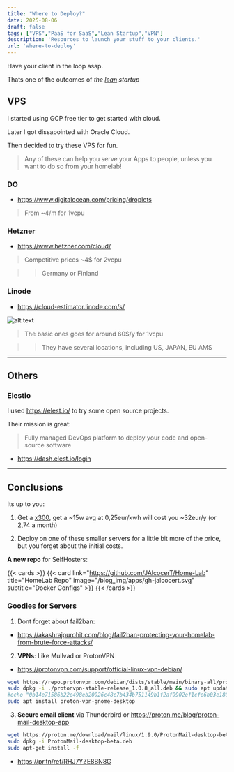 ```yaml
---
title: "Where to Deploy?"
date: 2025-08-06
draft: false
tags: ["VPS","PaaS for SaaS","Lean Startup","VPN"]
description: 'Resources to launch your stuff to your clients.'
url: 'where-to-deploy'
---
```


Have your client in the loop asap.

Thats one of the outcomes of *the [lean](https://jalcocert.github.io/JAlcocerT/lean/) startup*


## VPS

I started using GCP free tier to get started with cloud.

Later I got dissapointed with Oracle Cloud.

Then decided to try these VPS for fun.

> Any of these can help you serve your Apps to people, unless you want to do so from your homelab!

### DO

* https://www.digitalocean.com/pricing/droplets

> From ~4/m for 1vcpu

### Hetzner

* https://www.hetzner.com/cloud/

> Competitive prices ~4$ for 2vcpu

> > Germany or Finland

### Linode

* https://cloud-estimator.linode.com/s/

![alt text](/blog_img/mini_pc/linode-vps.png)

> The basic ones goes for around 60$/y for 1vcpu

> > They have several locations, including US, JAPAN, EU AMS

---

##  Others

### Elestio

I used https://elest.io/ to try some open source projects.

Their mission is great:

>  Fully managed DevOps platform to deploy your code and open-source software 

* https://dash.elest.io/login

---

## Conclusions

Its up to you:

1. Get a [x300](https://jalcocert.github.io/JAlcocerT/asrock-x300-home-server/#energy-x300), get a ~15w avg at 0,25eur/kwh will cost you ~32eur/y (or 2,74 a month)

2. Deploy on one of these smaller servers for a little bit more of the price, but you forget about the initial costs.

**A new repo** for SelfHosters:

{{< cards >}}
  {{< card link="https://github.com/JAlcocerT/Home-Lab" title="HomeLab Repo" image="/blog_img/apps/gh-jalcocert.svg" subtitle="Docker Configs" >}}
{{< /cards >}}

### Goodies for Servers


1. Dont forget about fail2ban:

* https://akashrajpurohit.com/blog/fail2ban-protecting-your-homelab-from-brute-force-attacks/


2. **VPNs**: Like Mullvad or ProtonVPN

* https://protonvpn.com/support/official-linux-vpn-debian/

```sh
wget https://repo.protonvpn.com/debian/dists/stable/main/binary-all/protonvpn-stable-release_1.0.8_all.deb
sudo dpkg -i ./protonvpn-stable-release_1.0.8_all.deb && sudo apt update
#echo "0b14e71586b22e498eb20926c48c7b434b751149b1f2af9902ef1cfe6b03e180 protonvpn-stable-release_1.0.8_all.deb" | sha256sum --check -
sudo apt install proton-vpn-gnome-desktop
```


3. **Secure email client** via Thunderbird or https://proton.me/blog/proton-mail-desktop-app

```sh
wget https://proton.me/download/mail/linux/1.9.0/ProtonMail-desktop-beta.deb
sudo dpkg -i ProtonMail-desktop-beta.deb
sudo apt-get install -f
```

* https://pr.tn/ref/RHJ7YZE8BN8G
